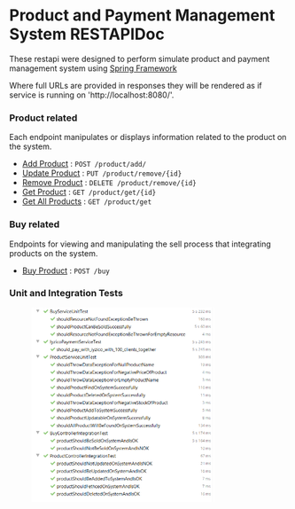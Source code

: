 # Product and Payment Management System RESTAPIDoc

These restapi were designed to perform simulate product and payment management system using [Spring Framework](https://spring.io/)

Where full URLs are provided in responses they will be rendered as if service
is running on 'http://localhost:8080/'.

### Product related

Each endpoint manipulates or displays information related to the product on the system.

* [Add Product](src/main/java/com/iyzico/challenge/controller/ProductController.java) : `POST /product/add/`
* [Update Product](src/main/java/com/iyzico/challenge/controller/ProductController.java) : `PUT /product/remove/{id}`
* [Remove Product](src/main/java/com/iyzico/challenge/controller/ProductController.java) : `DELETE /product/remove/{id}`
* [Get Product](src/main/java/com/iyzico/challenge/controller/ProductController.java) : `GET /product/get/{id}`
* [Get All Products](src/main/java/com/iyzico/challenge/controller/ProductController.java) : `GET /product/get`


### Buy related

Endpoints for viewing and manipulating the sell process that integrating products on the system.

* [Buy Product](src/main/java/com/iyzico/challenge/controller/BuyController.java) : `POST /buy`

### Unit and Integration Tests 
<p align="center">
  <figure>
  <img  width="330" height="350" alt='Unit and Integration Tests' src='1.PNG'/>
  </figure>
</p>
 
